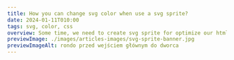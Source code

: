 ```yaml
---
title: How you can change svg color when use a svg sprite?
date: 2024-01-11T010:00
tags: svg, color, css
overview: Some time, we need to create svg sprite for optimize our html markup and keep all of	icons in separate file. But here, we will have some problem, we can’t dymanicly change a	color on this svg that is in svg sprite.
previewImage: ./images/articles-images/svg-sprite-banner.jpg
previewImageAlt: rondo przed wejściem głównym do dworca
---
```

